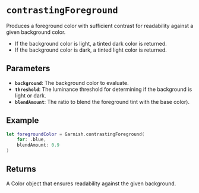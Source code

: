 # `contrastingForeground`

Produces a foreground color with sufficient contrast for readability against a given background color.

- If the background color is light, a tinted dark color is returned.
- If the background color is dark, a tinted light color is returned.

## Parameters
- **`background`**: The background color to evaluate.
- **`threshold`**: The luminance threshold for determining if the background is light or dark.
- **`blendAmount`**: The ratio to blend the foreground tint with the base color).

## Example
```swift
let foregroundColor = Garnish.contrastingForeground(
    for: .blue,
    blendAmount: 0.9
)
```
## Returns
A Color object that ensures readability against the given background.
